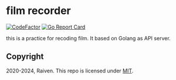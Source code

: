 # film recorder

[![CodeFactor](https://www.codefactor.io/repository/github/omegaatt36/film36exp/badge)](https://www.codefactor.io/repository/github/omegaatt36/film36exp)
[![Go Report Card](https://goreportcard.com/badge/github.com/omegaatt36/film36exp)](https://goreportcard.com/report/github.com/omegaatt36/film36exp)

this is a practice for recoding film. It based on Golang as API server.

## Copyright

2020-2024, Raiven. This repo is licensed under [MIT](https://opensource.org/licenses/MIT).
